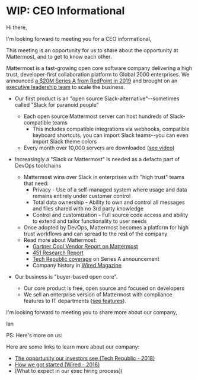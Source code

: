 # WIP: CEO Informational 

Hi there, 

I'm looking forward to meeting you for a CEO informational, 

This meeting is an opportunity for us to share about the opportunity at Mattermost, and to get to know each other. 

Mattermost is a fast-growing open core software company delivering a high trust, developer-first collaboration platform to Global 2000 enterprises. We announced [a $20M Series A from RedPoint in 2019](https://www.techrepublic.com/article/how-open-source-mattermost-is-sneaking-up-on-slacks-messaging-empire/) and brought on an [executive leadership team](https://www.globenewswire.com/news-release/2019/03/27/1780869/0/en/Mattermost-Builds-out-Executive-Leadership-Team-Adds-Board-of-Advisors-and-Opens-San-Francisco-Office.html) to scale the business. 

- Our first product is an "open source Slack-alternative"--sometimes called "Slack for paranoid people" 
  -  Each open source Mattermost server can host hundreds of Slack-compatible teams 
     -  This includes compatible integrations via webhooks, compatible keyboard shortcuts, you can import Slack teams--you can even import Slack theme colors   
  -  Every month over 10,000 servers are downloaded ([see video](https://twitter.com/Mattermost/status/1116903841633587201))

- Increasingly a "Slack or Mattermost" is needed as a defacto part of DevOps toolchains  
  -  Mattermost wins over Slack in enterprises with "high trust" teams that need: 
     -  Privacy - Use of a self-managed system where usage and data remains entirely under customer control  
     -  Total data ownership - Ability to own and control all messages and files shared with no 3rd party knowledge 
     -  Control and customization - Full source code access and ability to extend and tailor functionality to user needs 
  -  Once adopted by DevOps, Mattermost becomes a platform for high trust workflows and can spread to the rest of the company 
  -  Read more about Mattermost:
     -  [Gartner Cool Vendor Report on Mattermost](https://drive.google.com/file/d/1N7KAE-IwMdUyO0O5p70LQbv15flJQ_7B/view?usp=sharing) 
     -  [451 Research Report](https://drive.google.com/file/d/1ss3hf68ynbJOg2LmBGieHcc3ZAQKaMuU/view?usp=sharing) 
     -  [Tech Republic coverage](https://www.techrepublic.com/article/how-open-source-mattermost-is-sneaking-up-on-slacks-messaging-empire/) on Series A announcement 
     -  Company history in [Wired Magazine](https://www.wired.com/2016/03/open-source-devs-racing-build-better-versions-slack/)  

- Our business is "buyer-based open core". 
  -  Our core product is free, open source and focused on developers   
  -  We sell an enterprise version of Mattermost with compliance features to IT departments ([see features](https://mattermost.com/pricing-feature-comparison/)). 

I'm looking forward to meeting you to share more about our company, 

Ian 

PS: Here's more on us: 

Here are some links to learn more about our company: 

- [The opportunity our investors see (Tech Republic - 2018)](https://www.techrepublic.com/article/how-open-source-mattermost-is-sneaking-up-on-slacks-messaging-empire/) 
- [How we got started (Wired - 2016)](https://www.wired.com/2016/03/open-source-devs-racing-build-better-versions-slack/)  
- [What to expect in our exec hiring process](



